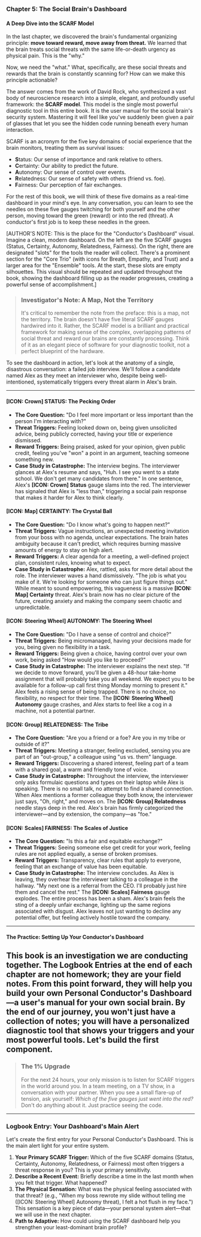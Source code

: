 ### **Chapter 5: The Social Brain's Dashboard**
#### A Deep Dive into the SCARF Model

In the last chapter, we discovered the brain's fundamental organizing principle: **move toward reward, move away from threat.** We learned that the brain treats social threats with the same life-or-death urgency as physical pain. This is the "why."

Now, we need the "what." What, specifically, are these social threats and rewards that the brain is constantly scanning for? How can we make this principle actionable?

The answer comes from the work of David Rock, who synthesized a vast body of neuroscience research into a simple, elegant, and profoundly useful framework: the **SCARF model**. This model is the single most powerful diagnostic tool in this entire book. It is the user manual for the social brain's security system. Mastering it will feel like you've suddenly been given a pair of glasses that let you see the hidden code running beneath every human interaction.

SCARF is an acronym for the five key domains of social experience that the brain monitors, treating them as survival issues:

*   **S**tatus: Our sense of importance and rank relative to others.
*   **C**ertainty: Our ability to predict the future.
*   **A**utonomy: Our sense of control over events.
*   **R**elatedness: Our sense of safety with others (friend vs. foe).
*   **F**airness: Our perception of fair exchanges.

For the rest of this book, we will think of these five domains as a real-time dashboard in your mind's eye. In any conversation, you can learn to see the needles on these five gauges twitching for both yourself and the other person, moving toward the green (reward) or into the red (threat). A conductor's first job is to keep these needles in the green.

[AUTHOR'S NOTE: This is the place for the "Conductor's Dashboard" visual. Imagine a clean, modern dashboard. On the left are the five SCARF gauges (Status, Certainty, Autonomy, Relatedness, Fairness). On the right, there are designated "slots" for the tools the reader will collect. There's a prominent section for the "Core Trio" (with icons for Breath, Empathy, and Trust) and a larger area for the "Ensemble" tools. At the start, these slots are empty silhouettes. This visual should be repeated and updated throughout the book, showing the dashboard filling up as the reader progresses, creating a powerful sense of accomplishment.]

> ### **Investigator's Note: A Map, Not the Territory**
>
> It's critical to remember the note from the preface: this is a map, not the territory. The brain doesn't have five literal SCARF gauges hardwired into it. Rather, the SCARF model is a brilliant and practical framework for making sense of the complex, overlapping patterns of social threat and reward our brains are constantly processing. Think of it as an elegant piece of software for your diagnostic toolkit, not a perfect blueprint of the hardware.

To see the dashboard in action, let's look at the anatomy of a single, disastrous conversation: a failed job interview. We'll follow a candidate named Alex as they meet an interviewer who, despite being well-intentioned, systematically triggers every threat alarm in Alex's brain.

---

#### **[ICON: Crown] STATUS: The Pecking Order**
*   **The Core Question:** "Do I feel more important or less important than the person I'm interacting with?"
*   **Threat Triggers:** Feeling looked down on, being given unsolicited advice, being publicly corrected, having your title or experience dismissed.
*   **Reward Triggers:** Being praised, asked for your opinion, given public credit, feeling you've "won" a point in an argument, teaching someone something new.
*   **Case Study in Catastrophe:** The interview begins. The interviewer glances at Alex's resume and says, "Huh. I see you went to a state school. We don't get many candidates from there." In one sentence, Alex's **[ICON: Crown] Status** gauge slams into the red. The interviewer has signaled that Alex is "less than," triggering a social pain response that makes it harder for Alex to think clearly.

#### **[ICON: Map] CERTAINTY: The Crystal Ball**
*   **The Core Question:** "Do I know what's going to happen next?"
*   **Threat Triggers:** Vague instructions, an unexpected meeting invitation from your boss with no agenda, unclear expectations. The brain hates ambiguity because it can't predict, which requires burning massive amounts of energy to stay on high alert.
*   **Reward Triggers:** A clear agenda for a meeting, a well-defined project plan, consistent rules, knowing what to expect.
*   **Case Study in Catastrophe:** Alex, rattled, asks for more detail about the role. The interviewer waves a hand dismissively. "The job is what you make of it. We're looking for someone who can just figure things out." While meant to sound empowering, this vagueness is a massive **[ICON: Map] Certainty** threat. Alex's brain now has no clear picture of the future, creating anxiety and making the company seem chaotic and unpredictable.

#### **[ICON: Steering Wheel] AUTONOMY: The Steering Wheel**
*   **The Core Question:** "Do I have a sense of control and choice?"
*   **Threat Triggers:** Being micromanaged, having your decisions made for you, being given no flexibility in a task.
*   **Reward Triggers:** Being given a choice, having control over your own work, being asked "How would you like to proceed?"
*   **Case Study in Catastrophe:** The interviewer explains the next step. "If we decide to move forward, you'll be given a 48-hour take-home assignment that will probably take you all weekend. We expect you to be available for a follow-up call first thing Monday morning to present it." Alex feels a rising sense of being trapped. There is no choice, no flexibility, no respect for their time. The **[ICON: Steering Wheel] Autonomy** gauge crashes, and Alex starts to feel like a cog in a machine, not a potential partner.

#### **[ICON: Group] RELATEDNESS: The Tribe**
*   **The Core Question:** "Are you a friend or a foe? Are you in my tribe or outside of it?"
*   **Threat Triggers:** Meeting a stranger, feeling excluded, sensing you are part of an "out-group," a colleague using "us vs. them" language.
*   **Reward Triggers:** Discovering a shared interest, feeling part of a team with a shared goal, a warm and friendly tone of voice.
*   **Case Study in Catastrophe:** Throughout the interview, the interviewer only asks formulaic questions and types on their laptop while Alex is speaking. There is no small talk, no attempt to find a shared connection. When Alex mentions a former colleague they both know, the interviewer just says, "Oh, right," and moves on. The **[ICON: Group] Relatedness** needle stays deep in the red. Alex's brain has firmly categorized the interviewer—and by extension, the company—as "foe."

#### **[ICON: Scales] FAIRNESS: The Scales of Justice**
*   **The Core Question:** "Is this a fair and equitable exchange?"
*   **Threat Triggers:** Seeing someone else get credit for your work, feeling rules are not applied equally, a sense of broken promises.
*   **Reward Triggers:** Transparency, clear rules that apply to everyone, feeling that an exchange of value has been equitable.
*   **Case Study in Catastrophe:** The interview concludes. As Alex is leaving, they overhear the interviewer talking to a colleague in the hallway. "My next one is a referral from the CEO. I'll probably just hire them and cancel the rest." The **[ICON: Scales] Fairness** gauge explodes. The entire process has been a sham. Alex's brain feels the sting of a deeply unfair exchange, lighting up the same regions associated with disgust. Alex leaves not just wanting to decline any potential offer, but feeling actively hostile toward the company.

---
#### **The Practice: Setting Up Your Conductor's Dashboard**
This book is an investigation we are conducting together. The Logbook Entries at the end of each chapter are not homework; they are your field notes. From this point forward, they will help you build your own **Personal Conductor's Dashboard**—a user's manual for your own social brain. By the end of our journey, you won't just have a collection of notes; you will have a personalized diagnostic tool that shows your triggers and your most powerful tools. Let's build the first component.
---
> ### **The 1% Upgrade**
>
> For the next 24 hours, your only mission is to listen for SCARF triggers in the world around you. In a team meeting, on a TV show, in a conversation with your partner. When you see a small flare-up of tension, ask yourself: *Which of the five gauges just went into the red?* Don't do anything about it. Just practice seeing the code.

---
### **Logbook Entry: Your Dashboard's Main Alert**

Let's create the first entry for your Personal Conductor's Dashboard. This is the main alert light for your entire system.

1.  **Your Primary SCARF Trigger:** Which of the five SCARF domains (Status, Certainty, Autonomy, Relatedness, or Fairness) most often triggers a threat response in you? This is your primary sensitivity.
2.  **Describe a Recent Event:** Briefly describe a time in the last month when you felt that trigger. What happened?
3.  **The Physical Sensation:** What was the physical feeling associated with that threat? (e.g., "When my boss rewrote my slide without telling me ([ICON: Steering Wheel] Autonomy threat), I felt a hot flush in my face.") This sensation is a key piece of data—your personal system alert—that we will use in the next chapter.
4.  **Path to Adaptive:** How could using the SCARF dashboard help you strengthen your least-dominant brain profile?
